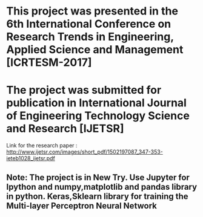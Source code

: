 # This project was presented in the 6th International Conference on Research Trends in Engineering, Applied Science and Management [ICRTESM-2017]
# The project was submitted for publication in International Journal of Engineering Technology Science and Research [IJETSR]

Link for the research paper : http://www.ijetsr.com/images/short_pdf/1502197087_347-353-ieteb1028_ijetsr.pdf

## Note: The project is in New Try. Use Jupyter for Ipython and numpy,matplotlib and pandas library in python. Keras,Sklearn library for training the Multi-layer Perceptron Neural Network
